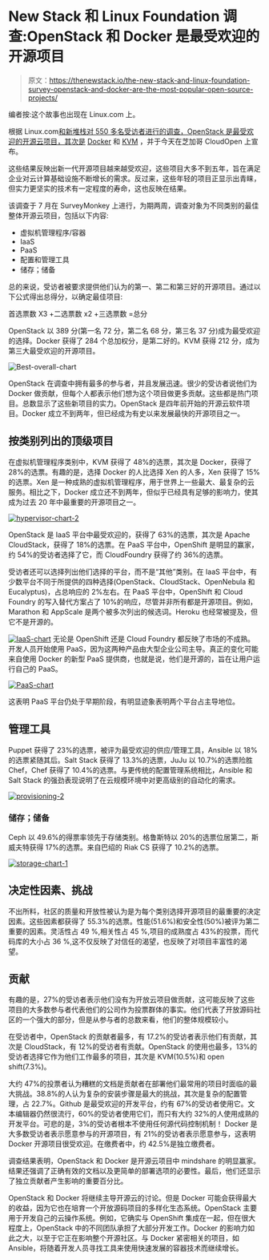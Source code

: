 # New Stack 和 Linux Foundation 调查:OpenStack 和 Docker 是最受欢迎的开源项目

> 原文：<https://thenewstack.io/the-new-stack-and-linux-foundation-survey-openstack-and-docker-are-the-most-popular-open-source-projects/>

编者按:这个故事也出现在 Linux.com 上。

根据 Linux.com[和新堆栈对 550 多名受访者进行的调查，OpenStack 是最受欢迎的开源云项目，其次是](http://linux.com) [Docker](http://docker.io) 和 [KVM](http://www.linux-kvm.org/page/Main_Page) ，并于今天在芝加哥 CloudOpen 上宣布。

这些结果反映出新一代开源项目越来越受欢迎，这些项目大多不到五年，旨在满足企业对云计算基础设施不断增长的需求。反过来，这些年轻的项目正显示出青睐，但实力更坚实的技术有一定程度的寿命，这也反映在结果。

该调查于 7 月在 SurveyMonkey 上进行，为期两周，调查对象为不同类别的最佳整体开源云项目，包括以下内容:

*   虚拟机管理程序/容器
*   IaaS
*   PaaS
*   配置和管理工具
*   储存；储备

总的来说，受访者被要求提供他们认为的第一、第二和第三好的开源项目。通过以下公式得出总得分，以确定最佳项目:

首选票数 X3
+二选票数 x2
+三选票数
=总分

OpenStack 以 389 分(第一名 72 分，第二名 68 分，第三名 37 分)成为最受欢迎的选择。Docker 获得了 284 个总加权分，是第二好的。KVM 获得 212 分，成为第三大最受欢迎的开源项目。

![Best-overall-chart](img/6e24070a83728e230ca2d0d4995fa0ae.png)

OpenStack 在调查中拥有最多的参与者，并且发展迅速。很少的受访者说他们为 Docker 做贡献，但每个人都表示他们想为这个项目做更多贡献。这些都是热门项目。总数显示了这些新项目的实力。OpenStack 是四年前开始的开源云软件项目。Docker 成立不到两年，但已经成为有史以来发展最快的开源项目之一。

## 按类别列出的顶级项目

在虚拟机管理程序类别中，KVM 获得了 48%的选票，其次是 Docker，获得了 28%的选票。有趣的是，选择 Docker 的人比选择 Xen 的人多，Xen 获得了 15%的选票。Xen 是一种成熟的虚拟机管理程序，用于世界上一些最大、最复杂的云服务。相比之下，Docker 成立还不到两年，但似乎已经具有足够的影响力，使其成为过去 20 年中最重要的开源项目之一。

[![hypervisor-chart-2](img/05fffb76fd84e35548e95a69d49d00e8.png)](https://thenewstack.io/wp-content/uploads/2014/08/hypervisor-chart-21.jpg)

OpenStack 是 IaaS 平台中最受欢迎的，获得了 63%的选票，其次是 Apache CloudStack，获得了 18%的选票。在 PaaS 平台中，OpenShift 是明显的赢家，约 54%的受访者选择了它，而 CloudFoundry 获得了约 36%的选票。

受访者还可以选择列出他们选择的平台，而不是“其他”类别。在 IaaS 平台中，有少数平台不同于所提供的四种选择(OpenStack、CloudStack、OpenNebula 和 Eucalyptus)，占总响应的 2%左右。在 PaaS 平台中，OpenShift 和 Cloud Foundry 的写入替代方案占了 10%的响应，尽管并非所有都是开源项目。例如，Marathon 和 AppScale 是两个被多次列出的候选词。Heroku 也经常被提及，但它不是开源的。

[![IaaS-chart](img/f5ba080f023c032c78a39dec6029cc3a.png)](https://thenewstack.io/wp-content/uploads/2014/08/IaaS-chart1.jpg) 
无论是 OpenShift 还是 Cloud Foundry 都反映了市场的不成熟。开发人员开始使用 PaaS，因为这两种产品由大型企业公司主导。真正的变化可能来自使用 Docker 的新型 PaaS 提供商，也就是说，他们是开源的，旨在让用户运行自己的 PaaS。

[![PaaS-chart](img/2033180681dcec587c2ae51a91e2cb09.png)](https://thenewstack.io/wp-content/uploads/2014/08/PaaS-chart1.jpg)

这表明 PaaS 平台仍处于早期阶段，有明显迹象表明两个平台占主导地位。

## 管理工具

Puppet 获得了 23%的选票，被评为最受欢迎的供应/管理工具，Ansible 以 18%的选票紧随其后。Salt Stack 获得了 13.3%的选票，JuJu 以 10.7%的选票险胜 Chef，Chef 获得了 10.4%的选票。与更传统的配置管理系统相比，Ansible 和 Salt Stack 的强劲表现说明了在云规模环境中对更高级别的自动化的需求。

[![provisioning-2](img/bcb36b3283625784241251fbfdcbd5ff.png)](https://thenewstack.io/wp-content/uploads/2014/08/provisioning-21.jpg)

### 储存；储备

Ceph 以 49.6%的得票率领先于存储类别。格鲁斯特以 20%的选票位居第二，斯威夫特获得 17%的选票。来自巴绍的 Riak CS 获得了 10.2%的选票。

[![storage-chart-1](img/ebca4b0c6c12610aaecb2bf2933f3f60.png)](https://thenewstack.io/wp-content/uploads/2014/08/storage-chart-11.jpg)

## 决定性因素、挑战

不出所料，社区的质量和开放性被认为是为每个类别选择开源项目的最重要的决定因素。这些因素都获得了 55.3%的选票。性能(51.6%)和安全性(50%)被评为第二重要的因素。灵活性占 49 %,相关性占 45 %,项目的成熟度占 43%的投票，而代码库的大小占 36 %,这不仅反映了对信任的渴望，也反映了对项目丰富性的渴望。

## 贡献

有趣的是，27%的受访者表示他们没有为开放云项目做贡献，这可能反映了这些项目的大多数参与者代表他们的公司作为投票群体的事实。他们代表了开放源码社区的一个强大的部分，但是从参与者的总数来看，他们的整体规模较小。

在受访者中，OpenStack 的贡献者最多，有 17.2%的受访者表示他们有贡献，其次是 CloudStack，有 12%的受访者有贡献。OpenStack 的使用也最多，13%的受访者选择它作为他们工作最多的项目，其次是 KVM(10.5%)和 open shift(7.3%)。

大约 47%的投票者认为糟糕的文档是贡献者在部署他们最常用的项目时面临的最大挑战。38.8%的人认为复杂的安装步骤是最大的挑战，其次是复杂的配置管理，占 22.7%。Github 是最受欢迎的开发平台，约有 67%的受访者使用它。文本编辑器仍然很流行，60%的受访者使用它们，而只有大约 32%的人使用成熟的开发平台。可悲的是，3%的受访者根本不使用任何源代码控制机制！
Docker 是大多数受访者表示愿意参与的开源项目，有 21%的受访者表示愿意参与，这表明 Docker 开源项目很受欢迎。在缴费者中，约 42.5%是独立缴费者。

调查结果表明，OpenStack 和 Docker 是开源云项目中 mindshare 的明显赢家。结果还强调了正确有效的文档以及更简单的部署选项的必要性。最后，他们还显示了独立贡献者产生影响的重要百分比。

OpenStack 和 Docker 将继续主导开源云的讨论。但是 Docker 可能会获得最大的收益，因为它也在培育一个开放源码项目的多样化生态系统。OpenStack 主要用于开发自己的云操作系统。例如，它确实与 OpenShift 集成在一起，但在很大程度上，OpenStack 中的不同团队承担了大部分开发工作。Docker 的影响力如此之大，以至于它正在影响整个开源社区。与 Docker 紧密相关的项目，如 Ansible，将随着开发人员寻找工具来使用快速发展的容器技术而继续增长。

<svg xmlns:xlink="http://www.w3.org/1999/xlink" viewBox="0 0 68 31" version="1.1"><title>Group</title> <desc>Created with Sketch.</desc></svg>
